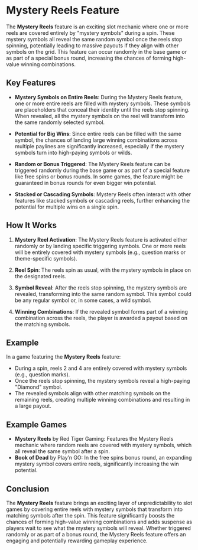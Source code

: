 # Mystery Reels Feature

The **Mystery Reels** feature is an exciting slot mechanic where one or more reels are covered entirely by "mystery symbols" during a spin. These mystery symbols all reveal the same random symbol once the reels stop spinning, potentially leading to massive payouts if they align with other symbols on the grid. This feature can occur randomly in the base game or as part of a special bonus round, increasing the chances of forming high-value winning combinations.

## Key Features

- **Mystery Symbols on Entire Reels**: During the Mystery Reels feature, one or more entire reels are filled with mystery symbols. These symbols are placeholders that conceal their identity until the reels stop spinning. When revealed, all the mystery symbols on the reel will transform into the same randomly selected symbol.

- **Potential for Big Wins**: Since entire reels can be filled with the same symbol, the chances of landing large winning combinations across multiple paylines are significantly increased, especially if the mystery symbols turn into high-paying symbols or wilds.

- **Random or Bonus Triggered**: The Mystery Reels feature can be triggered randomly during the base game or as part of a special feature like free spins or bonus rounds. In some games, the feature might be guaranteed in bonus rounds for even bigger win potential.

- **Stacked or Cascading Symbols**: Mystery Reels often interact with other features like stacked symbols or cascading reels, further enhancing the potential for multiple wins on a single spin.

## How It Works

1. **Mystery Reel Activation**: The Mystery Reels feature is activated either randomly or by landing specific triggering symbols. One or more reels will be entirely covered with mystery symbols (e.g., question marks or theme-specific symbols).

2. **Reel Spin**: The reels spin as usual, with the mystery symbols in place on the designated reels.

3. **Symbol Reveal**: After the reels stop spinning, the mystery symbols are revealed, transforming into the same random symbol. This symbol could be any regular symbol or, in some cases, a wild symbol.

4. **Winning Combinations**: If the revealed symbol forms part of a winning combination across the reels, the player is awarded a payout based on the matching symbols.

## Example

In a game featuring the **Mystery Reels** feature:
- During a spin, reels 2 and 4 are entirely covered with mystery symbols (e.g., question marks).
- Once the reels stop spinning, the mystery symbols reveal a high-paying "Diamond" symbol.
- The revealed symbols align with other matching symbols on the remaining reels, creating multiple winning combinations and resulting in a large payout.

## Example Games

- **Mystery Reels** by Red Tiger Gaming: Features the Mystery Reels mechanic where random reels are covered with mystery symbols, which all reveal the same symbol after a spin.
- **Book of Dead** by Play’n GO: In the free spins bonus round, an expanding mystery symbol covers entire reels, significantly increasing the win potential.

## Conclusion

The **Mystery Reels** feature brings an exciting layer of unpredictability to slot games by covering entire reels with mystery symbols that transform into matching symbols after the spin. This feature significantly boosts the chances of forming high-value winning combinations and adds suspense as players wait to see what the mystery symbols will reveal. Whether triggered randomly or as part of a bonus round, the Mystery Reels feature offers an engaging and potentially rewarding gameplay experience.
